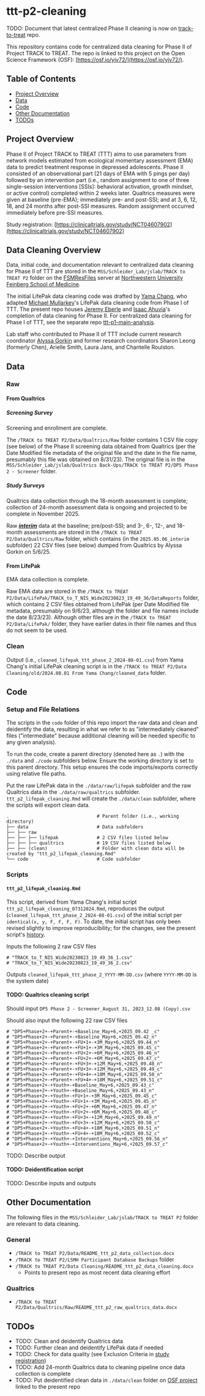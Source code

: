 # ttt-p2-cleaning

TODO: Document that latest centralized Phase II cleaning is now on [track-to-treat](https://github.com/isaacahuvia/track-to-treat) repo.





This repository contains code for centralized data cleaning for Phase II of Project TRACK to TREAT. The repo is linked to this project on the Open Science Framework (OSF): [https://osf.io/yjv72/](https://osf.io/yjv72/).

## Table of Contents

- [Project Overview](#project-overview)
- [Data](#data)
- [Code](#code)
- [Other Documentation](#other-documentation)
- [TODOs](#todos)

## Project Overview

Phase II of Project TRACK to TREAT (TTT) aims to use parameters from network models estimated from ecological momentary assessment (EMA) data to predict treatment response in depressed adolescents. Phase II consisted of an observational part (21 days of EMA with 5 pings per day) followed by an intervention part (i.e., random assignment to one of three single-session interventions [SSIs]: behavioral activation, growth mindset, or active control) completed within 2 weeks later. Qualtrics measures were given at baseline (pre-EMA); immediately pre- and post-SSI; and at 3, 6, 12, 18, and 24 months after post-SSI measures. Random assignment occurred immediately before pre-SSI measures.

Study registration: [https://clinicaltrials.gov/study/NCT04607902](https://clinicaltrials.gov/study/NCT04607902)

## Data Cleaning Overview

Data, initial code, and documentation relevant to centralized data cleaning for Phase II of TTT are stored in the `MSS/Schleider_Lab/jslab/TRACK to TREAT P2` folder on the [FSMResFiles](https://www.feinberg.northwestern.edu/it/services/server-storage-and-data/research-data-storage.html) server at [Northwestern University Feinberg School of Medicine](https://www.feinberg.northwestern.edu/).

The initial LifePak data cleaning code was drafted by [Yama Chang](https://github.com/yamachang), who adapted [Michael Mullarkey](https://github.com/mcmullarkey)'s LifePak data cleaning code from Phase I of TTT. The present repo houses [Jeremy Eberle](https://github.com/jwe4ec) and [Isaac Ahuvia](https://github.com/isaacahuvia)'s completion of data cleaning for Phase II. For centralized data cleaning for Phase I of TTT, see the separate repo [ttt-p1-main-analysis](https://github.com/jwe4ec/ttt-p1-main-analysis).

Lab staff who contributed to Phase II of TTT include current research coordinator [Alyssa Gorkin](https://github.com/alyssagorkin) and former research coordinators Sharon Leong (formerly Chen), Arielle Smith, Laura Jans, and Chantelle Roulston.

## Data

### Raw

#### From Qualtrics

##### Screening Survey

Screening and enrollment are complete.

The `/TRACK to TREAT P2/Data/Qualtrics/Raw` folder contains 1 CSV file copy (see below) of the Phase II screening data obtained from Qualtrics (per the Date Modified file metadata of the original file and the date in the file name, presumably this file was obtained on 8/31/23). The original file is in the `MSS/Schleider_Lab/jslab/Qualtrics Back-Ups/TRACK to TREAT P2/DP5 Phase 2 - Screener` folder.

##### Study Surveys

Qualtrics data collection through the 18-month assessment is complete; collection of 24-month assessment data is ongoing and projected to be complete in November 2025.

Raw ***<ins>interim</ins>*** data at the baseline; pre/post-SSI; and 3-, 6-, 12-, and 18-month assessments are stored in the `/TRACK to TREAT P2/Data/Qualtrics/Raw` folder, which contains (in the `2025.05.06_interim` subfolder) 22 CSV files (see below) dumped from Qualtrics by Alyssa Gorkin on 5/6/25.

#### From LifePak

EMA data collection is complete.

Raw EMA data are stored in the `/TRACK to TREAT P2/Data/LifePak/TRACK_to_T_NIS_Wide20230823_19_49_36/DataReports` folder, which contains 2 CSV files obtained from LifePak (per Date Modified file metadata, presumably on 9/6/23, although the folder and file names include the date 8/23/23). Although other files are in the `/TRACK to TREAT P2/Data/LifePak/` folder, they have earlier dates in their file names and thus do not seem to be used.

### Clean

Output (i.e., `cleaned_lifepak_ttt_phase_2_2024-08-01.csv`) from Yama Chang's initial LifePak cleaning script is in the `/TRACK to TREAT P2/Data Cleaning/old/2024.08.01 From Yama Chang/cleaned_data` folder.

## Code

### Setup and File Relations

The scripts in the `code` folder of this repo import the raw data and clean and deidentify the data, resulting in what we refer to as "intermediately cleaned" files ("intermediate" because additional cleaning will be needed specific to any given analysis).

To run the code, create a parent directory (denoted here as `.`) with the `./data` and `./code` subfolders below. Ensure the working directory is set to this parent directory. This setup ensures the code imports/exports correctly using relative file paths.

Put the raw LifePak data in the `./data/raw/lifepak` subfolder and the raw Qualtrics data in the `./data/raw/qualtrics` subfolder. `ttt_p2_lifepak_cleaning.Rmd` will create the `./data/clean` subfolder, where the scripts will export clean data.

```
.                                # Parent folder (i.e., working directory)
├── data                         # Data subfolders
├── ├── raw
├── ├── ├── lifepak              # 2 CSV files listed below
├── ├── ├── qualtrics            # 19 CSV files listed below
├── ├── (clean)                  # Folder with clean data will be created by "ttt_p2_lifepak_cleaning.Rmd"
└── code                         # Code subfolder
```

### Scripts

#### `ttt_p2_lifepak_cleaning.Rmd`

This script, derived from Yama Chang's initial script `ttt_p2_lifepak_cleaning_07312024.Rmd`, reproduces the output (`cleaned_lifepak_ttt_phase_2_2024-08-01.csv`) of the initial script per `identical(x, y, F, F, F, F)`. To date, the initial script has only been revised slightly to improve reproducibility; for the changes, see the present script's [history](https://github.com/jwe4ec/ttt-p2-cleaning/commits/main/code/ttt_p2_lifepak_cleaning.Rmd).

Inputs the following 2 raw CSV files
```
# "TRACK_to_T_NIS_Wide20230823_19_49_36_1.csv"
# "TRACK_to_T_NIS_Wide20230823_19_49_36_2.csv"
```

Outputs `cleaned_lifepak_ttt_phase_2_YYYY-MM-DD.csv` (where `YYYY-MM-DD` is the system date)

#### TODO: Qualtrics cleaning script

Should input `DP5 Phase 2 - Screener_August 31, 2023_12.08 (Copy).csv`

Should also input the following 22 raw CSV files
```
# "DP5+Phase+2+-+Parent+-+Baseline_May+6,+2025_09.42 _c"
# "DP5+Phase+2+-+Parent+-+Baseline_May+6,+2025_09.42_n"
# "DP5+Phase+2+-+Parent+-+FU+1+-+3M_May+6,+2025_09.44_n"
# "DP5+Phase+2+-+Parent+-+FU+1+-+3M_May+6,+2025_09.45_c"
# "DP5+Phase+2+-+Parent+-+FU+2+-+6M_May+6,+2025_09.46_n"
# "DP5+Phase+2+-+Parent+-+FU+2+-+6M_May+6,+2025_09.47_c"
# "DP5+Phase+2+-+Parent+-+FU+3+-+12M_May+6,+2025_09.48_n"
# "DP5+Phase+2+-+Parent+-+FU+3+-+12M_May+6,+2025_09.49_c"
# "DP5+Phase+2+-+Parent+-+FU+4+-+18M_May+6,+2025_09.50_n"
# "DP5+Phase+2+-+Parent+-+FU+4+-+18M_May+6,+2025_09.51_c"
# "DP5+Phase+2+-+Youth+-+Baseline_May+6,+2025_09.43_c"
# "DP5+Phase+2+-+Youth+-+Baseline_May+6,+2025_09.43_n"
# "DP5+Phase+2+-+Youth+-+FU+1+-+3M_May+6,+2025_09.45_c"
# "DP5+Phase+2+-+Youth+-+FU+1+-+3M_May+6,+2025_09.45_n"
# "DP5+Phase+2+-+Youth+-+FU+2+-+6M_May+6,+2025_09.47_n"
# "DP5+Phase+2+-+Youth+-+FU+2+-+6M_May+6,+2025_09.48_c"
# "DP5+Phase+2+-+Youth+-+FU+3+-+12M_May+6,+2025_09.49_n"
# "DP5+Phase+2+-+Youth+-+FU+3+-+12M_May+6,+2025_09.50_c"
# "DP5+Phase+2+-+Youth+-+FU+4+-+18M_May+6,+2025_09.51_n"
# "DP5+Phase+2+-+Youth+-+FU+4+-+18M_May+6,+2025_09.52_c"
# "DP5+Phase+2+-+Youth+-+Interventions_May+6,+2025_09.56_n"
# "DP5+Phase+2+-+Youth+-+Interventions_May+6,+2025_09.57_c"
```

TODO: Describe output

#### TODO: Deidentification script

TODO: Describe inputs and outputs

## Other Documentation

The following files in the `MSS/Schleider_Lab/jslab/TRACK to TREAT P2` folder are relevant to data cleaning.

### General

- `/TRACK to TREAT P2/Data/README_ttt_p2_data_collection.docx`
- `/TRACK to TREAT P2/LSMH Participant Database Backups` folder
- `/TRACK to TREAT P2/Data Cleaning/README_ttt_p2_data_cleaning.docx`
  - Points to present repo as most recent data cleaning effort

### Qualtrics

- `/TRACK to TREAT P2/Data/Qualtrics/Raw/README_ttt_p2_raw_qualtrics_data.docx`

## TODOs

- TODO: Clean and deidentify Qualtrics data
- TODO: Further clean and deidentify LifePak data if needed
- TODO: Check for data quality (see Exclusion Criteria in [study registration](https://clinicaltrials.gov/study/NCT04607902))
- TODO: Add 24-month Qualtrics data to cleaning pipeline once data collection is complete
- TODO: Put deidentified clean data in `./data/clean` folder on [OSF project](https://osf.io/yjv72/) linked to the present repo
